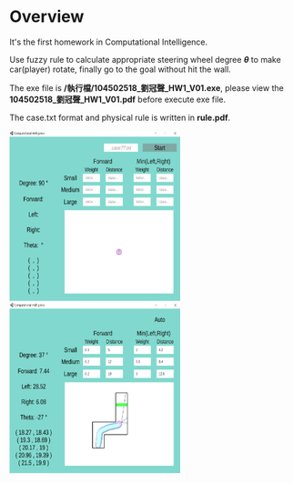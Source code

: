 Overview
===
It's the first homework in Computational Intelligence.

 Use fuzzy rule to calculate appropriate steering wheel degree ***θ*** to make car(player) rotate, finally go to the goal without hit the wall.

 The exe file is **/執行檔/104502518_劉冠聲_HW1_V01.exe**, please view the **104502518_劉冠聲_HW1_V01.pdf** before execute exe file.

The case.txt format and physical rule is written in **rule.pdf**.

<img src="./C01.PNG" width="300" height="300" />
<img src="./C02.PNG" width="300" height="300" />